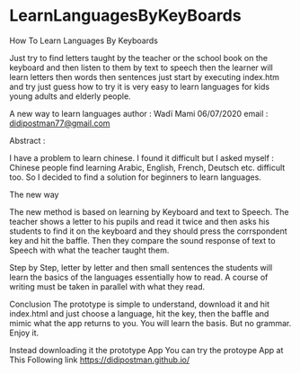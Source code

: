 # LearnLanguagesByKeyBoards
How To Learn Languages By Keyboards

Just try to find letters taught by the teacher or the school book on the keyboard and then listen to them by text to speech then 
the learner will learn letters then words then sentences just start by executing index.htm and try just guess how to try it is very easy to
learn languages for kids young adults and elderly people.

A new way to learn languages
author : Wadï Mami
06/07/2020
email : didipostman77@gmail.com

Abstract :

I have a problem to learn chinese. I found it difficult but I asked myself : Chinese
people find learning Arabic, English, French, Deutsch etc. difficult too.
So I decided to find a solution for beginners to learn languages.

The new way

The new method is based on learning by Keyboard and text to Speech.
The teacher shows a letter to his pupils and read it twice and then asks his students to
find it on the keyboard and they should press the corrspondent key and hit the baffle.
Then they compare the sound response of text to Speech with what the teacher
taught them.

Step by Step, letter by letter and then small sentences the students will learn the
basics of the languages essentially how to read. A course of writing must be taken in
parallel with what they read.

Conclusion
The prototype is simple to understand, download it and hit index.html and just choose
a language, hit the key, then the baffle and mimic what the app returns to you. You
will learn the basis. But no grammar. Enjoy it.

Instead downloading it the prototype App You can try the protoype App at This Following link https://didipostman.github.io/
